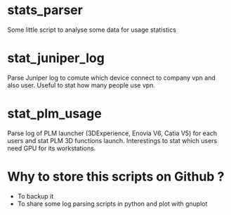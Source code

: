 # stats_parser
Some little script to analyse some data for usage statistics

# stat_juniper_log

Parse Juniper log to comute which device connect to company vpn 
and also user. Useful to stat how many people use vpn.

# stat_plm_usage

Parse log of PLM launcher (3DExperience, Enovia V6, Catia V5) for 
each users and stat PLM 3D functions launch. Interestings to 
stat which users need GPU for its workstations.

# Why to store this scripts on Github ?

- To backup it
- To share some log parsing scripts in python and plot with
gnuplot
